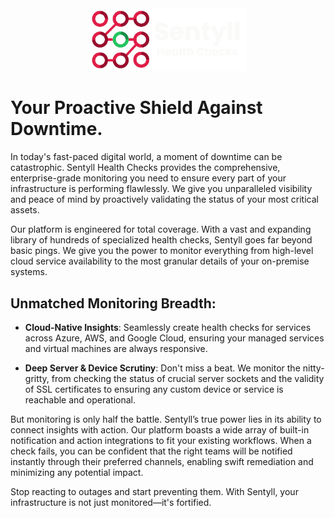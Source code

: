 <div align="center">
<img src="https://github.com/Sentyll/.github/blob/main/content/sentyll_logo_text.png?raw=true" alt="Sentyll Logo" width="50%" />
</div>

# Your Proactive Shield Against Downtime.

In today's fast-paced digital world, a moment of downtime can be catastrophic. Sentyll Health Checks provides the comprehensive, enterprise-grade monitoring you need to ensure every part of your infrastructure is performing flawlessly. We give you unparalleled visibility and peace of mind by proactively validating the status of your most critical assets.

Our platform is engineered for total coverage. With a vast and expanding library of hundreds of specialized health checks, Sentyll goes far beyond basic pings. We give you the power to monitor everything from high-level cloud service availability to the most granular details of your on-premise systems.

## Unmatched Monitoring Breadth:

- **Cloud-Native Insights**: Seamlessly create health checks for services across Azure, AWS, and Google Cloud, ensuring your managed services and virtual machines are always responsive.

- **Deep Server & Device Scrutiny**: Don't miss a beat. We monitor the nitty-gritty, from checking the status of crucial server sockets and the validity of SSL certificates to ensuring any custom device or service is reachable and operational.

But monitoring is only half the battle. Sentyll’s true power lies in its ability to connect insights with action. Our platform boasts a wide array of built-in notification and action integrations to fit your existing workflows. When a check fails, you can be confident that the right teams will be notified instantly through their preferred channels, enabling swift remediation and minimizing any potential impact.

Stop reacting to outages and start preventing them. With Sentyll, your infrastructure is not just monitored—it's fortified.